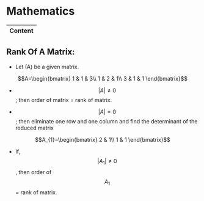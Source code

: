 # Mathematics 

|Content|
|:-----:|

## Rank Of A Matrix:
- Let (A) be a given matrix.

$$A=\begin{bmatrix}
1 & 1 & 3\\
1 & 2 & 1\\
3 & 1 & 1
\end{bmatrix}$$

- $$|A|\neq0$$ ; then order of matrix = rank of matrix.

- $$|A|=0$$ ; then eliminate one row and one column and find the determinant of the reduced matrix

$$A_{1}=\begin{bmatrix}
2 & 1\\
1 & 1
\end{bmatrix}$$

- If,$$|A_{1}|\neq0$$, then order of $$A_{1}$$ = rank of matrix.
